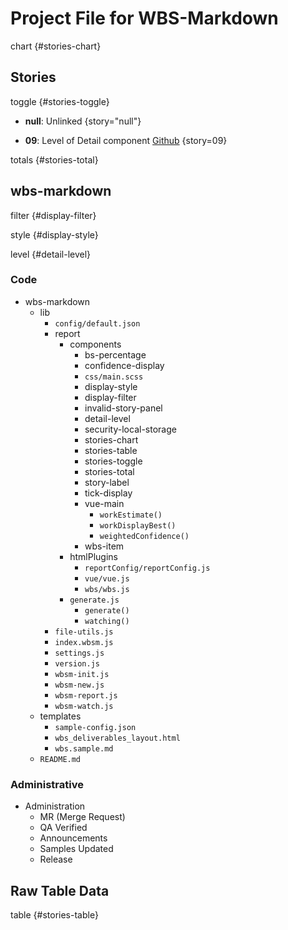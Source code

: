 # Project File for WBS-Markdown

chart {#stories-chart}

## Stories

toggle {#stories-toggle}

- **null**: Unlinked {story="null"}

- **09**: Level of Detail component [Github](https://github.com/brainlid/wbs_markdown/issues/9) {story=09}

totals {#stories-total}

## wbs-markdown

filter {#display-filter}

style {#display-style}

level {#detail-level}

### Code

- wbs-markdown
  - lib
    - `config/default.json`
    - report
      - components
        - bs-percentage
        - confidence-display
        - `css/main.scss`
        - display-style
        - display-filter
        - invalid-story-panel
        - detail-level
        - security-local-storage
        - stories-chart
        - stories-table
        - stories-toggle
        - stories-total
        - story-label
        - tick-display
        - vue-main
          - `workEstimate()`
          - `workDisplayBest()`
          - `weightedConfidence()`
        - wbs-item
      - htmlPlugins
        - `reportConfig/reportConfig.js`
        - `vue/vue.js`
        - `wbs/wbs.js`
      - `generate.js`
        - `generate()`
        - `watching()`
    - `file-utils.js`
    - `index.wbsm.js`
    - `settings.js`
    - `version.js`
    - `wbsm-init.js`
    - `wbsm-new.js`
    - `wbsm-report.js`
    - `wbsm-watch.js`
  - templates
    - `sample-config.json`
    - `wbs_deliverables_layout.html`
    - `wbs.sample.md`
  - `README.md`

### Administrative

- Administration
  - MR (Merge Request)
  - QA Verified
  - Announcements
  - Samples Updated
  - Release

## Raw Table Data

table {#stories-table}
